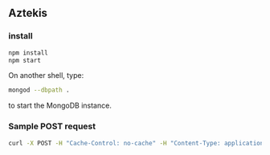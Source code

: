 ## Aztekis

### install
```bash
npm install
npm start
```

On another shell, type:
```bash
mongod --dbpath .
```
to start the MongoDB instance.

### Sample POST request
```bash
curl -X POST -H "Cache-Control: no-cache" -H "Content-Type: application/x-www-form-urlencoded" -d 'payload={mainland:'it',created_at:'Sat Oct 22 2016 23:07:00', game_specs: {game_name: 'tap tap signor .com', highest_score: -5, classific: 0}, device_specs: 'bla bla bla'}' "http://localhost:3000/entries"
```